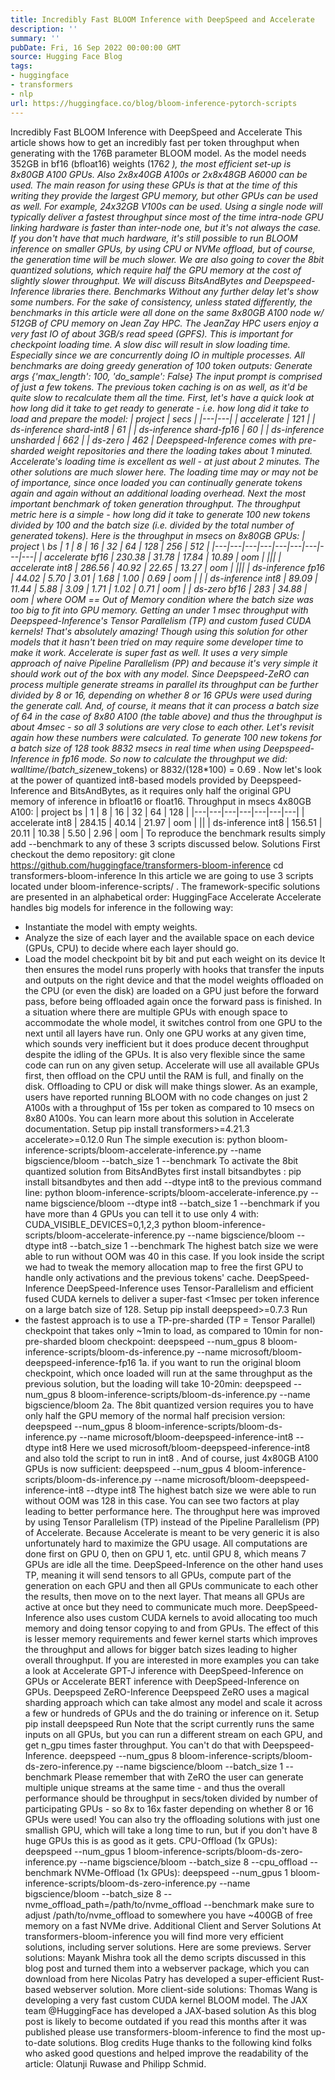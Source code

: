 ```yaml
---
title: Incredibly Fast BLOOM Inference with DeepSpeed and Accelerate
description: ''
summary: ''
pubDate: Fri, 16 Sep 2022 00:00:00 GMT
source: Hugging Face Blog
tags:
- huggingface
- transformers
- nlp
url: https://huggingface.co/blog/bloom-inference-pytorch-scripts
---
```


Incredibly Fast BLOOM Inference with DeepSpeed and Accelerate
This article shows how to get an incredibly fast per token throughput when generating with the 176B parameter BLOOM model.
As the model needs 352GB in bf16 (bfloat16) weights (176*2
), the most efficient set-up is 8x80GB A100 GPUs. Also 2x8x40GB A100s or 2x8x48GB A6000 can be used. The main reason for using these GPUs is that at the time of this writing they provide the largest GPU memory, but other GPUs can be used as well. For example, 24x32GB V100s can be used.
Using a single node will typically deliver a fastest throughput since most of the time intra-node GPU linking hardware is faster than inter-node one, but it's not always the case.
If you don't have that much hardware, it's still possible to run BLOOM inference on smaller GPUs, by using CPU or NVMe offload, but of course, the generation time will be much slower.
We are also going to cover the 8bit quantized solutions, which require half the GPU memory at the cost of slightly slower throughput. We will discuss BitsAndBytes and Deepspeed-Inference libraries there.
Benchmarks
Without any further delay let's show some numbers.
For the sake of consistency, unless stated differently, the benchmarks in this article were all done on the same 8x80GB A100 node w/ 512GB of CPU memory on Jean Zay HPC. The JeanZay HPC users enjoy a very fast IO of about 3GB/s read speed (GPFS). This is important for checkpoint loading time. A slow disc will result in slow loading time. Especially since we are concurrently doing IO in multiple processes.
All benchmarks are doing greedy generation of 100 token outputs:
Generate args {'max_length': 100, 'do_sample': False}
The input prompt is comprised of just a few tokens. The previous token caching is on as well, as it'd be quite slow to recalculate them all the time.
First, let's have a quick look at how long did it take to get ready to generate - i.e. how long did it take to load and prepare the model:
| project | secs |
|---|---|
| accelerate | 121 |
| ds-inference shard-int8 | 61 |
| ds-inference shard-fp16 | 60 |
| ds-inference unsharded | 662 |
| ds-zero | 462 |
Deepspeed-Inference comes with pre-sharded weight repositories and there the loading takes about 1 minuted. Accelerate's loading time is excellent as well - at just about 2 minutes. The other solutions are much slower here.
The loading time may or may not be of importance, since once loaded you can continually generate tokens again and again without an additional loading overhead.
Next the most important benchmark of token generation throughput. The throughput metric here is a simple - how long did it take to generate 100 new tokens divided by 100 and the batch size (i.e. divided by the total number of generated tokens).
Here is the throughput in msecs on 8x80GB GPUs:
| project \ bs | 1 | 8 | 16 | 32 | 64 | 128 | 256 | 512 |
|---|---|---|---|---|---|---|---|---|
| accelerate bf16 | 230.38 | 31.78 | 17.84 | 10.89 | oom | |||
| accelerate int8 | 286.56 | 40.92 | 22.65 | 13.27 | oom | |||
| ds-inference fp16 | 44.02 | 5.70 | 3.01 | 1.68 | 1.00 | 0.69 | oom | |
| ds-inference int8 | 89.09 | 11.44 | 5.88 | 3.09 | 1.71 | 1.02 | 0.71 | oom |
| ds-zero bf16 | 283 | 34.88 | oom |
where OOM == Out of Memory condition where the batch size was too big to fit into GPU memory.
Getting an under 1 msec throughput with Deepspeed-Inference's Tensor Parallelism (TP) and custom fused CUDA kernels! That's absolutely amazing! Though using this solution for other models that it hasn't been tried on may require some developer time to make it work.
Accelerate is super fast as well. It uses a very simple approach of naive Pipeline Parallelism (PP) and because it's very simple it should work out of the box with any model.
Since Deepspeed-ZeRO can process multiple generate streams in parallel its throughput can be further divided by 8 or 16, depending on whether 8 or 16 GPUs were used during the generate
call. And, of course, it means that it can process a batch size of 64 in the case of 8x80 A100 (the table above) and thus the throughput is about 4msec - so all 3 solutions are very close to each other.
Let's revisit again how these numbers were calculated. To generate 100 new tokens for a batch size of 128 took 8832 msecs in real time when using Deepspeed-Inference in fp16 mode. So now to calculate the throughput we did: walltime/(batch_size*new_tokens) or 8832/(128*100) = 0.69
.
Now let's look at the power of quantized int8-based models provided by Deepspeed-Inference and BitsAndBytes, as it requires only half the original GPU memory of inference in bfloat16 or float16.
Throughput in msecs 4x80GB A100:
| project bs | 1 | 8 | 16 | 32 | 64 | 128 |
|---|---|---|---|---|---|---|
| accelerate int8 | 284.15 | 40.14 | 21.97 | oom | ||
| ds-inference int8 | 156.51 | 20.11 | 10.38 | 5.50 | 2.96 | oom |
To reproduce the benchmark results simply add --benchmark
to any of these 3 scripts discussed below.
Solutions
First checkout the demo repository:
git clone https://github.com/huggingface/transformers-bloom-inference
cd transformers-bloom-inference
In this article we are going to use 3 scripts located under bloom-inference-scripts/
.
The framework-specific solutions are presented in an alphabetical order:
HuggingFace Accelerate
Accelerate handles big models for inference in the following way:
- Instantiate the model with empty weights.
- Analyze the size of each layer and the available space on each device (GPUs, CPU) to decide where each layer should go.
- Load the model checkpoint bit by bit and put each weight on its device
It then ensures the model runs properly with hooks that transfer the inputs and outputs on the right device and that the model weights offloaded on the CPU (or even the disk) are loaded on a GPU just before the forward pass, before being offloaded again once the forward pass is finished.
In a situation where there are multiple GPUs with enough space to accommodate the whole model, it switches control from one GPU to the next until all layers have run. Only one GPU works at any given time, which sounds very inefficient but it does produce decent throughput despite the idling of the GPUs.
It is also very flexible since the same code can run on any given setup. Accelerate will use all available GPUs first, then offload on the CPU until the RAM is full, and finally on the disk. Offloading to CPU or disk will make things slower. As an example, users have reported running BLOOM with no code changes on just 2 A100s with a throughput of 15s per token as compared to 10 msecs on 8x80 A100s.
You can learn more about this solution in Accelerate documentation.
Setup
pip install transformers>=4.21.3 accelerate>=0.12.0
Run
The simple execution is:
python bloom-inference-scripts/bloom-accelerate-inference.py --name bigscience/bloom --batch_size 1 --benchmark
To activate the 8bit quantized solution from BitsAndBytes first install bitsandbytes
:
pip install bitsandbytes
and then add --dtype int8
to the previous command line:
python bloom-inference-scripts/bloom-accelerate-inference.py --name bigscience/bloom --dtype int8 --batch_size 1 --benchmark
if you have more than 4 GPUs you can tell it to use only 4 with:
CUDA_VISIBLE_DEVICES=0,1,2,3 python bloom-inference-scripts/bloom-accelerate-inference.py --name bigscience/bloom --dtype int8 --batch_size 1 --benchmark
The highest batch size we were able to run without OOM was 40 in this case. If you look inside the script we had to tweak the memory allocation map to free the first GPU to handle only activations and the previous tokens' cache.
DeepSpeed-Inference
DeepSpeed-Inference uses Tensor-Parallelism and efficient fused CUDA kernels to deliver a super-fast <1msec per token inference on a large batch size of 128.
Setup
pip install deepspeed>=0.7.3
Run
- the fastest approach is to use a TP-pre-sharded (TP = Tensor Parallel) checkpoint that takes only ~1min to load, as compared to 10min for non-pre-sharded bloom checkpoint:
deepspeed --num_gpus 8 bloom-inference-scripts/bloom-ds-inference.py --name microsoft/bloom-deepspeed-inference-fp16
1a. if you want to run the original bloom checkpoint, which once loaded will run at the same throughput as the previous solution, but the loading will take 10-20min:
deepspeed --num_gpus 8 bloom-inference-scripts/bloom-ds-inference.py --name bigscience/bloom
2a. The 8bit quantized version requires you to have only half the GPU memory of the normal half precision version:
deepspeed --num_gpus 8 bloom-inference-scripts/bloom-ds-inference.py --name microsoft/bloom-deepspeed-inference-int8 --dtype int8
Here we used microsoft/bloom-deepspeed-inference-int8
and also told the script to run in int8
.
And of course, just 4x80GB A100 GPUs is now sufficient:
deepspeed --num_gpus 4 bloom-inference-scripts/bloom-ds-inference.py --name microsoft/bloom-deepspeed-inference-int8 --dtype int8
The highest batch size we were able to run without OOM was 128 in this case.
You can see two factors at play leading to better performance here.
The throughput here was improved by using Tensor Parallelism (TP) instead of the Pipeline Parallelism (PP) of Accelerate. Because Accelerate is meant to be very generic it is also unfortunately hard to maximize the GPU usage. All computations are done first on GPU 0, then on GPU 1, etc. until GPU 8, which means 7 GPUs are idle all the time. DeepSpeed-Inference on the other hand uses TP, meaning it will send tensors to all GPUs, compute part of the generation on each GPU and then all GPUs communicate to each other the results, then move on to the next layer. That means all GPUs are active at once but they need to communicate much more.
DeepSpeed-Inference also uses custom CUDA kernels to avoid allocating too much memory and doing tensor copying to and from GPUs. The effect of this is lesser memory requirements and fewer kernel starts which improves the throughput and allows for bigger batch sizes leading to higher overall throughput.
If you are interested in more examples you can take a look at Accelerate GPT-J inference with DeepSpeed-Inference on GPUs or Accelerate BERT inference with DeepSpeed-Inference on GPUs.
Deepspeed ZeRO-Inference
Deepspeed ZeRO uses a magical sharding approach which can take almost any model and scale it across a few or hundreds of GPUs and the do training or inference on it.
Setup
pip install deepspeed
Run
Note that the script currently runs the same inputs on all GPUs, but you can run a different stream on each GPU, and get n_gpu
times faster throughput. You can't do that with Deepspeed-Inference.
deepspeed --num_gpus 8 bloom-inference-scripts/bloom-ds-zero-inference.py --name bigscience/bloom --batch_size 1 --benchmark
Please remember that with ZeRO the user can generate multiple unique streams at the same time - and thus the overall performance should be throughput in secs/token divided by number of participating GPUs - so 8x to 16x faster depending on whether 8 or 16 GPUs were used!
You can also try the offloading solutions with just one smallish GPU, which will take a long time to run, but if you don't have 8 huge GPUs this is as good as it gets.
CPU-Offload (1x GPUs):
deepspeed --num_gpus 1 bloom-inference-scripts/bloom-ds-zero-inference.py --name bigscience/bloom --batch_size 8 --cpu_offload --benchmark
NVMe-Offload (1x GPUs):
deepspeed --num_gpus 1 bloom-inference-scripts/bloom-ds-zero-inference.py --name bigscience/bloom --batch_size 8 --nvme_offload_path=/path/to/nvme_offload --benchmark
make sure to adjust /path/to/nvme_offload
to somewhere you have ~400GB of free memory on a fast NVMe drive.
Additional Client and Server Solutions
At transformers-bloom-inference you will find more very efficient solutions, including server solutions.
Here are some previews.
Server solutions:
Mayank Mishra took all the demo scripts discussed in this blog post and turned them into a webserver package, which you can download from here
Nicolas Patry has developed a super-efficient Rust-based webserver solution.
More client-side solutions:
Thomas Wang is developing a very fast custom CUDA kernel BLOOM model.
The JAX team @HuggingFace has developed a JAX-based solution
As this blog post is likely to become outdated if you read this months after it was published please use transformers-bloom-inference to find the most up-to-date solutions.
Blog credits
Huge thanks to the following kind folks who asked good questions and helped improve the readability of the article: Olatunji Ruwase and Philipp Schmid.